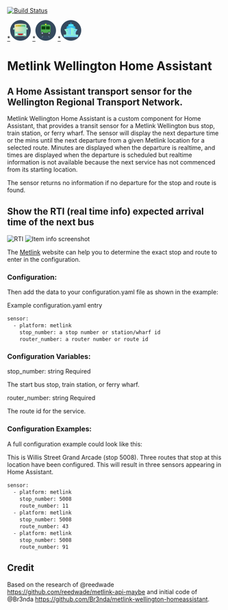 [![Build Status](https://travis-ci.org/Br3nda/metlink-wellington-homeassistant.svg?branch=master)](https://travis-ci.org/Br3nda/metlink-wellington-homeassistant)

[*](https://icons8.com/icons/set/bus)![Bus](img/icons8-bus-48.png)   [*](https://icons8.com/icons/set/train)![Train](img/icons8-train-48.png)    [*](https://icons8.com/icons/set/water-transportation)![Ferry](img/icons8-water-transportation-48.png)  
  
  # **Metlink Wellington Home Assistant**
  
## **A Home Assistant transport sensor for the Wellington Regional Transport Network.** 

Metlink Wellington Home Assistant is a custom component for Home Assistant, that provides a transit sensor for a Metlink Wellington bus stop, train station, or ferry wharf. The sensor will display the next departure time or the mins until the next departure from a given Metlink location for a selected route. Minutes are displayed when the departure is realtime, and times are displayed when the departure is scheduled but realtime information is not available because the next service has not commenced from its starting location. 

The sensor returns no information if no departure for the stop and route is found. 

## Show the RTI (real time info) expected arrival time of the next bus

![RTI](img/rti.png)
![Item info screenshot](img/info.png)

The [Metlink](https://www.metlink.org.nz/) website can help you to determine the exact stop and route to enter in the configuration.

### Configuration:

Then add the data to your configuration.yaml file as shown in the example:

Example configuration.yaml entry

```
sensor:
  - platform: metlink
    stop_number: a stop number or station/wharf id
    router_number: a router number or route id
```


### Configuration Variables:

stop_number:  string  Required

The start bus stop, train station, or ferry wharf.

router_number:  string  Required

The route id for the service.

### Configuration Examples:

A full configuration example could look like this:

This is Willis Street Grand Arcade (stop 5008). Three routes that stop at this location have been configured. This will result in three sensors appearing in Home Assistant.  

```
sensor:
  - platform: metlink
    stop_number: 5008
    route_number: 11
  - platform: metlink
    stop_number: 5008
    route_number: 43
  - platform: metlink
    stop_number: 5008
    route_number: 91
```


## Credit

Based on the research of @reedwade https://github.com/reedwade/metlink-api-maybe and initial code of @Br3nda https://github.com/Br3nda/metlink-wellington-homeassistant. 
